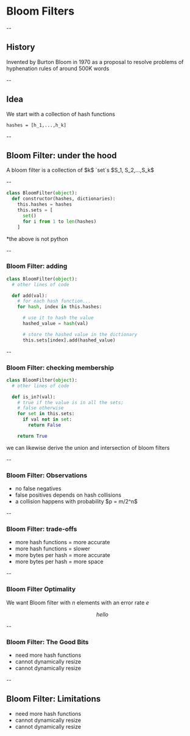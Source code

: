 # Bloom Filters

--

## History

Invented by Burton Bloom in 1970 as a proposal to resolve
problems of hyphenation rules of around 500K words

--

## Idea

We start with a collection of hash functions

`hashes = [h_1,...,h_k]`

--

## Bloom Filter: under the hood

<span class="fragment">
A bloom filter is a collection of $k$ `set`s
$S_1, S_2,...,S_k$
</span>

--

```python
class BloomFilter(object):
  def constructor(hashes, dictionaries):
    this.hashes = hashes
    this.sets = [
      set()
      for i from 1 to len(hashes)
    ]
```
<span class="fragment">
*the above is not python
</span>

--

### Bloom Filter: adding

```python
class BloomFilter(object):
  # other lines of code

  def add(val):
    # for each hash function...
    for hash, index in this.hashes:

      # use it to hash the value
      hashed_value = hash(val)

      # store the hashed value in the dictionary
      this.sets[index].add(hashed_value)

```

--

### Bloom Filter: checking membership

```python
class BloomFilter(object):
  # other lines of code

  def is_in?(val):
    # true if the value is in all the sets;
    # false otherwise
    for set in this.sets:
      if val not in set:
        return False

    return True
```

<span class="fragment">
we can likewise derive the union and intersection
of bloom filters
</span>

--

### Bloom Filter: Observations

<ul>
  <li class="fragment">
    no false negatives
  </li>
  <li class="fragment">
    false positives depends on hash collisions
  </li>
  <li class="fragment">
    a collision happens with probability $p = m/2^n$
  </li>
</ul>

--

### Bloom Filter: trade-offs

<ul>
  <li class="fragment">more hash functions = more accurate</li>
  <li class="fragment">more hash functions = slower</li>
  <li class="fragment">more bytes per hash = more accurate</li>
  <li class="fragment">more bytes per hash = more space</li>
</ul>

--

### Bloom Filter Optimality

We want Bloom filter with $n$ elements with an error
rate $e$

$$
hello
$$

--

### Bloom Filter: The Good Bits

<ul>
  <li class="fragment">need more hash functions</li>
  <li class="fragment">cannot dynamically resize</li>
  <li class="fragment">cannot dynamically resize</li>
</ul>

--

## Bloom Filter: Limitations

<ul>
  <li class="fragment">need more hash functions</li>
  <li class="fragment">cannot dynamically resize</li>
  <li class="fragment">cannot dynamically resize</li>
</ul>